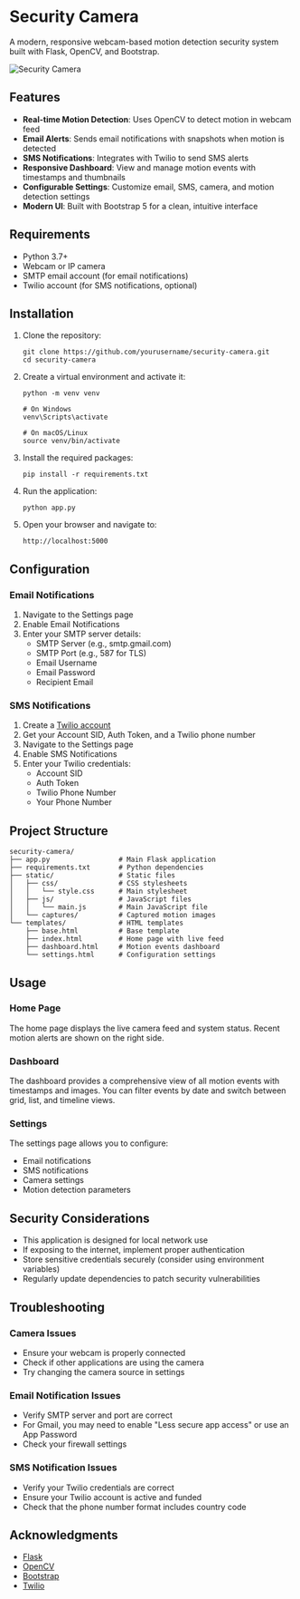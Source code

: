 # Security Camera

A modern, responsive webcam-based motion detection security system built with Flask, OpenCV, and Bootstrap.

![Security Camera](https://via.placeholder.com/1200x600/0d6efd/ffffff?text=Security+Camera)

## Features

- **Real-time Motion Detection**: Uses OpenCV to detect motion in webcam feed
- **Email Alerts**: Sends email notifications with snapshots when motion is detected
- **SMS Notifications**: Integrates with Twilio to send SMS alerts
- **Responsive Dashboard**: View and manage motion events with timestamps and thumbnails
- **Configurable Settings**: Customize email, SMS, camera, and motion detection settings
- **Modern UI**: Built with Bootstrap 5 for a clean, intuitive interface

## Requirements

- Python 3.7+
- Webcam or IP camera
- SMTP email account (for email notifications)
- Twilio account (for SMS notifications, optional)

## Installation

1. Clone the repository:
   ```
   git clone https://github.com/yourusername/security-camera.git
   cd security-camera
   ```

2. Create a virtual environment and activate it:
   ```
   python -m venv venv
   
   # On Windows
   venv\Scripts\activate
   
   # On macOS/Linux
   source venv/bin/activate
   ```

3. Install the required packages:
   ```
   pip install -r requirements.txt
   ```

4. Run the application:
   ```
   python app.py
   ```

5. Open your browser and navigate to:
   ```
   http://localhost:5000
   ```

## Configuration

### Email Notifications

1. Navigate to the Settings page
2. Enable Email Notifications
3. Enter your SMTP server details:
   - SMTP Server (e.g., smtp.gmail.com)
   - SMTP Port (e.g., 587 for TLS)
   - Email Username
   - Email Password
   - Recipient Email

### SMS Notifications

1. Create a [Twilio account](https://www.twilio.com/)
2. Get your Account SID, Auth Token, and a Twilio phone number
3. Navigate to the Settings page
4. Enable SMS Notifications
5. Enter your Twilio credentials:
   - Account SID
   - Auth Token
   - Twilio Phone Number
   - Your Phone Number

## Project Structure

```
security-camera/
├── app.py                 # Main Flask application
├── requirements.txt       # Python dependencies
├── static/                # Static files
│   ├── css/               # CSS stylesheets
│   │   └── style.css      # Main stylesheet
│   ├── js/                # JavaScript files
│   │   └── main.js        # Main JavaScript file
│   └── captures/          # Captured motion images
└── templates/             # HTML templates
    ├── base.html          # Base template
    ├── index.html         # Home page with live feed
    ├── dashboard.html     # Motion events dashboard
    └── settings.html      # Configuration settings
```

## Usage

### Home Page

The home page displays the live camera feed and system status. Recent motion alerts are shown on the right side.

### Dashboard

The dashboard provides a comprehensive view of all motion events with timestamps and images. You can filter events by date and switch between grid, list, and timeline views.

### Settings

The settings page allows you to configure:

- Email notifications
- SMS notifications
- Camera settings
- Motion detection parameters

## Security Considerations

- This application is designed for local network use
- If exposing to the internet, implement proper authentication
- Store sensitive credentials securely (consider using environment variables)
- Regularly update dependencies to patch security vulnerabilities

## Troubleshooting

### Camera Issues

- Ensure your webcam is properly connected
- Check if other applications are using the camera
- Try changing the camera source in settings

### Email Notification Issues

- Verify SMTP server and port are correct
- For Gmail, you may need to enable "Less secure app access" or use an App Password
- Check your firewall settings

### SMS Notification Issues

- Verify your Twilio credentials are correct
- Ensure your Twilio account is active and funded
- Check that the phone number format includes country code



## Acknowledgments

- [Flask](https://flask.palletsprojects.com/)
- [OpenCV](https://opencv.org/)
- [Bootstrap](https://getbootstrap.com/)
- [Twilio](https://www.twilio.com/)
